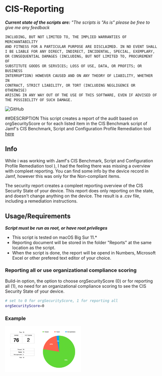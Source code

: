 # CIS-Reporting

_**Current state of the scripts are:** "The scripts is "As is" please be free to give me any feedback_

```THE SCRIPTS ARE PROVIDED "AS IS" AND ANY EXPRESS OR IMPLIED WARRANTIES, 
INCLUDING, BUT NOT LIMITED TO, THE IMPLIED WARRANTIES OF MERCHANTABILITY 
AND FITNESS FOR A PARTICULAR PURPOSE ARE DISCLAIMED. IN NO EVENT SHALL 
I BE LIABLE FOR ANY DIRECT, INDIRECT, INCIDENTAL, SPECIAL, EXEMPLARY, 
OR CONSEQUENTIAL DAMAGES (INCLUDING, BUT NOT LIMITED TO, PROCUREMENT OF 
SUBSTITUTE GOODS OR SERVICES; LOSS OF USE, DATA, OR PROFITS; OR BUSINESS 
INTERRUPTION) HOWEVER CAUSED AND ON ANY THEORY OF LIABILITY, WHETHER IN 
CONTRACT, STRICT LIABILITY, OR TORT (INCLUDING NEGLIGENCE OR OTHERWISE) 
ARISING IN ANY WAY OUT OF THE USE OF THIS SOFTWARE, EVEN IF ADVISED OF 
THE POSSIBILITY OF SUCH DAMAGE.
```

![GitHub](https://img.shields.io/github/license/mvdbent/CIS-Reporting)

##DESCRIPTION
This script creates a report of the audit based on orgSecurityScore or for each listed item in the CIS Benchmark script of Jamf's CIS Benchmark, Script and Configuration Profile Remediation tool [here](https://github.com/jamf/CIS-for-macOS-Catalina-CP)

## Info
While i was working with Jamf's CIS Benchmark, Script and Configuration Profile Remediation tool ), I had the feeling there was missing a overview with compleet reporting. You can find some info by the device record in Jamf, however this was only for the Non-compliant items.

The security report creates a compleet reporting overview of the CIS Security State of your device. This report does only reporting on the state, and doesn't change anything on the device. The result is a .csv file, including a remediation instructions. 

## Usage/Requirements
***Script must be run as root, or have root privileges***

* This script is tested on macOS Big Sur 11.*
* Reporting document will be stored in the folder "Reports" at the same location as the script.
* When the script is done, the report will be opend in Numbers, Microsoft Excel or other prefered text editor of your choice.


### Reporting all or use organizational compliance scoring

Build-in option, the option to choose orgSecurityScore (0) or for reporting all (1), no need for an organizational compliance scoring to see the CIS Security State of your device.

```bash
# set to 0 for orgSecurityScore, 1 for reporting all
orgSecurityScore=0
```
### Example
<img src="https://github.com/mvdbent/CIS-Reporting/blob/main/Scoring.png" width="250">
